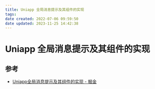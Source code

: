 ```yaml
---
title: Uniapp 全局消息提示及其组件的实现
tags: 
date created: 2022-07-06 09:59:50
date updated: 2023-11-25 14:42:38
---
```


# Uniapp 全局消息提示及其组件的实现

## 参考

- [Uniapp全局消息提示及其组件的实现 - 掘金](https://juejin.cn/post/7107442847422349326)
